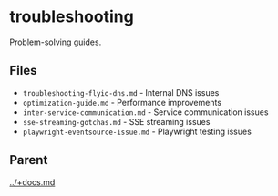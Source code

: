 # troubleshooting

Problem-solving guides.

## Files

- `troubleshooting-flyio-dns.md` - Internal DNS issues
- `optimization-guide.md` - Performance improvements
- `inter-service-communication.md` - Service communication issues
- `sse-streaming-gotchas.md` - SSE streaming issues
- `playwright-eventsource-issue.md` - Playwright testing issues

## Parent
[../+docs.md](../+docs.md)